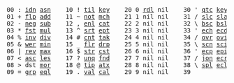 <pre>
00 : <a href="../../blob/master/k.go#L594">idn</a> <a href="../../blob/master/k.go#L2815">asn</a>    10 ! <a href="../../blob/master/k.go#L825">til</a> <a href="../../blob/master/k.go#L1558">key</a>    20 0 <a href="../../blob/master/k.go#L2559">rdl</a> nil    30 ' <a href="../../blob/master/k.go#L2178">qtc</a> <a href="../../blob/master/k.go#L1558">key</a>    40 exi  exit  90 ... in    
01 + <a href="../../blob/master/k.go#L595">flp</a> <a href="../../blob/master/k.go#L1514">add</a>    11 ~ <a href="../../blob/master/k.go#L865">not</a> <a href="../../blob/master/k.go#L1592">mch</a>    21 1 nil nil    31 / <a href="../../blob/master/k.go#L2179">slc</a> <a href="../../blob/master/k.go#L2176">sla</a>    41            91 ... within
02 - <a href="../../blob/master/k.go#L674">neg</a> <a href="../../blob/master/k.go#L1515">sub</a>    12 , <a href="../../blob/master/k.go#L891">enl</a> <a href="../../blob/master/k.go#L1637">cat</a>    22 2 nil nil    32 \ <a href="../../blob/master/k.go#L2180">bsc</a> <a href="../../blob/master/k.go#L2177">bsl</a>    42            92 <a href="../../blob/master/k.go#L2717">bin</a>       
03 * <a href="../../blob/master/k.go#L677">fst</a> <a href="../../blob/master/k.go#L1516">mul</a>    13 ^ <a href="../../blob/master/k.go#L909">srt</a> <a href="../../blob/master/k.go#L1716">ept</a>    23 3 nil nil    33 ' <a href="../../blob/master/k.go#L2187">ech</a> <a href="../../blob/master/k.go#L2204">ecd</a>    43            93 ... like  
04 % <a href="../../blob/master/k.go#L718">inv</a> <a href="../../blob/master/k.go#L1517">div</a>    14 # <a href="../../blob/master/k.go#L910">cnt</a> <a href="../../blob/master/k.go#L1742">tak</a>    24 4 nil nil    34 / <a href="../../blob/master/k.go#L2301">ovr</a> <a href="../../blob/master/k.go#L2409">ovi</a>    44            94 <a href="../../blob/master/k.go#L3046">del</a>       
05 & <a href="../../blob/master/k.go#L721">wer</a> <a href="../../blob/master/k.go#L1518">min</a>    15 _ <a href="../../blob/master/k.go#L918">flr</a> <a href="../../blob/master/k.go#L1804">drp</a>    25 5 nil nil    35 \ <a href="../../blob/master/k.go#L2332">scn</a> <a href="../../blob/master/k.go#L2442">sci</a>    45            95           
06 | <a href="../../blob/master/k.go#L745">rev</a> <a href="../../blob/master/k.go#L1519">max</a>    16 $ <a href="../../blob/master/k.go#L927">str</a> <a href="../../blob/master/k.go#L1878">cst</a>    26 6 nil nil    36 ' <a href="../../blob/master/k.go#L2224">ecp</a> <a href="../../blob/master/k.go#L2253">epi</a>    46            96           
07 < <a href="../../blob/master/k.go#L776">asc</a> <a href="../../blob/master/k.go#L1520">les</a>    17 ? <a href="../../blob/master/k.go#L992">unq</a> <a href="../../blob/master/k.go#L1901">fnd</a>    27 7 nil nil    37 / <a href="../../blob/master/k.go#L2666">jon</a> <a href="../../blob/master/k.go#L2273">ecr</a>    47            97           
08 > dst <a href="../../blob/master/k.go#L1521">mor</a>    18 @ <a href="../../blob/master/k.go#L1024">tip</a> <a href="../../blob/master/k.go#L1924">atx</a>    28 8 nil nil    38 \ <a href="../../blob/master/k.go#L2633">spl</a> <a href="../../blob/master/k.go#L2287">ecl</a>    48            98           
09 = <a href="../../blob/master/k.go#L792">grp</a> <a href="../../blob/master/k.go#L1522">eql</a>    19 . <a href="../../blob/master/k.go#L1034">val</a> <a href="../../blob/master/k.go#L2032">cal</a>    29 9 nil nil    39              49            99          
</pre>
